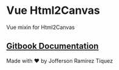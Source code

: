 # Vue Html2Canvas
Vue mixin for Html2Canvas

## [Gitbook Documentation](https://oss.mycure.md/v/vue-breathing-colors/)

Made with ❤️ by Jofferson Ramirez Tiquez
